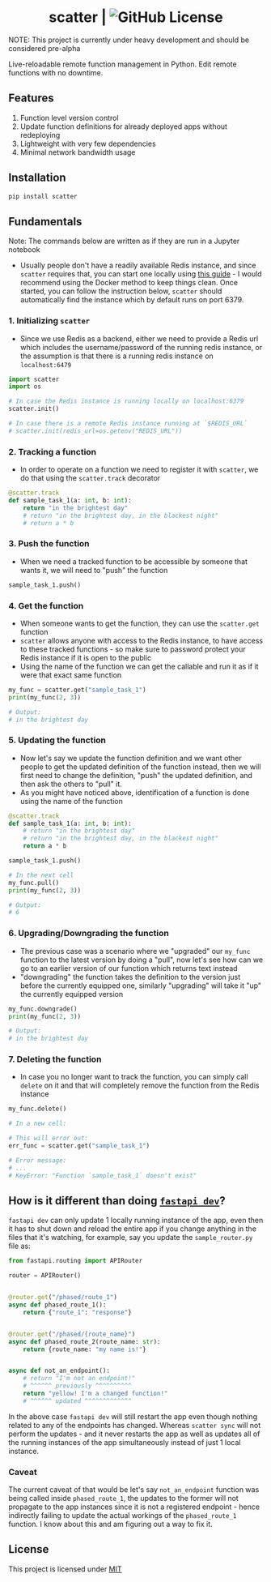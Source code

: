 <div align="center">

# scatter | ![GitHub License](https://img.shields.io/github/license/kessler-frost/scatter?color=blue)

</div>

NOTE: This project is currently under heavy development and should be considered pre-alpha

Live-reloadable remote function management in Python.
Edit remote functions with no downtime.

## Features

1. Function level version control
2. Update function definitions for already deployed apps without redeploying
3. Lightweight with very few dependencies
4. Minimal network bandwidth usage

## Installation

```bash
pip install scatter
```

## Fundamentals

Note: The commands below are written as if they are run in a Jupyter notebook

- Usually people don't have a readily available Redis instance, and since `scatter` requires that, you can start one locally using [this guide](https://redis.io/learn/howtos/quick-start) - I would recommend using the Docker method to keep things clean. Once started, you can follow the instruction below, `scatter` should automatically find the instance which by default runs on port 6379.

### 1. Initializing `scatter`

- Since we use Redis as a backend, either we need to provide a Redis url which includes the username/password of the running redis instance, or the assumption is that there is a running redis instance on `localhost:6479`

```python
import scatter
import os

# In case the Redis instance is running locally on localhost:6379
scatter.init()

# In case there is a remote Redis instance running at `$REDIS_URL`
# scatter.init(redis_url=os.getenv("REDIS_URL"))
```

### 2. Tracking a function

- In order to operate on a function we need to register it with `scatter`, we do that using the `scatter.track` decorator

```python
@scatter.track
def sample_task_1(a: int, b: int):
    return "in the brightest day"
    # return "in the brightest day, in the blackest night"
    # return a * b
```

### 3. Push the function

- When we need a tracked function to be accessible by someone that wants it, we will need to "push" the function

```python
sample_task_1.push()
```

### 4. Get the function

- When someone wants to get the function, they can use the `scatter.get` function
- `scatter` allows anyone with access to the Redis instance, to have access to these tracked functions - so make sure to password protect your Redis instance if it is open to the public
- Using the name of the function we can get the callable and run it as if it were that exact same function

```python
my_func = scatter.get("sample_task_1")
print(my_func(2, 3))

# Output:
# in the brightest day
```

### 5. Updating the function

- Now let's say we update the function definition and we want other people to get the updated definition of the function instead, then we will first need to change the definition, "push" the updated definition, and then ask the others to "pull" it.
- As you might have noticed above, identification of a function is done using the name of the function

```python
@scatter.track
def sample_task_1(a: int, b: int):
    # return "in the brightest day"
    # return "in the brightest day, in the blackest night"
    return a * b

sample_task_1.push()
```

```python
# In the next cell
my_func.pull()
print(my_func(2, 3))

# Output:
# 6
```

### 6. Upgrading/Downgrading the function
  
- The previous case was a scenario where we "upgraded" our `my_func` function to the latest version by doing a "pull", now let's see how can we go to an earlier version of our function which returns text instead
- "downgrading" the function takes the definition to the version just before the currently equipped one, similarly "upgrading" will take it "up" the currently equipped version

```python
my_func.downgrade()
print(my_func(2, 3))

# Output:
# in the brightest day
```

### 7. Deleting the function

- In case you no longer want to track the function, you can simply call `delete` on it and that will completely remove the function from the Redis instance

```python
my_func.delete()
```

```python
# In a new cell:

# This will error out:
err_func = scatter.get("sample_task_1")

# Error message:
# ...
# KeyError: "Function `sample_task_1` doesn't exist"

```

## How is it different than doing [`fastapi dev`](https://fastapi.tiangolo.com/#run-it)?

`fastapi dev` can only update 1 locally running instance of the app, even then it has to shut down and reload the entire app if you change anything in the files that it's watching, for example, say you update the `sample_router.py` file as:

```python
from fastapi.routing import APIRouter

router = APIRouter()


@router.get("/phased/route_1")
async def phased_route_1():
    return {"route_1": "response"}


@router.get("/phased/{route_name}")
async def phased_route_2(route_name: str):
    return {route_name: "my name is!"}


async def not_an_endpoint():
    # return "I'm not an endpoint!"
    # ^^^^^^ previously ^^^^^^^^^^
    return "yellow! I'm a changed function!"
    # ^^^^^^ updated ^^^^^^^^^^^^^

```

In the above case `fastapi dev` will still restart the app even though nothing related to any of the endpoints has changed. Whereas `scatter sync` will not perform the updates - and it never restarts the app as well as updates all of the running instances of the app simultaneously instead of just 1 local instance.

### Caveat

The current caveat of that would be let's say `not_an_endpoint` function was being called inside `phased_route_1`, the updates to the former will not propagate to the app instances since it is not a registered endpoint - hence indirectly failing to update the actual workings of the `phased_route_1` function. I know about this and am figuring out a way to fix it.

## License

This project is licensed under [MIT](https://github.com/kessler-frost/scatter?tab=MIT-1-ov-file#readme)
